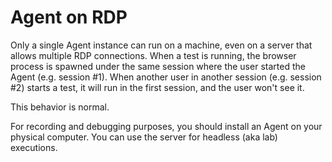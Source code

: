 # Agent on RDP

Only a single Agent instance can run on a machine, even on a server that allows multiple RDP connections. When a test is running, the browser process is spawned under the same session where the user started the Agent (e.g. session #1). When another user in another session (e.g. session #2) starts a test, it will run in the first session, and the user won't see it.

This behavior is normal.

For recording and debugging purposes, you should install an Agent on your physical computer. You can use the server for headless (aka lab) executions.
